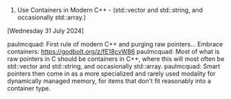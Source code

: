 1. Use Containers in Modern C++ - (std::vector and std::string, and occasionally std::array.)

[Wednesday 31 July 2024]

<InPhase> paulmcquad: First rule of modern C++ and purging raw pointers...  Embrace containers:  https://godbolt.org/z/fE18cvW86
<InPhase> paulmcquad: Most of what is raw pointers in C should be containers in C++, where this will most often be std::vector and std::string, and occasionally std::array.
<InPhase> paulmcquad: Smart pointers then come in as a more specialized and rarely used modality for dynamically managed memory, for items that don't fit reasonably into a container type.